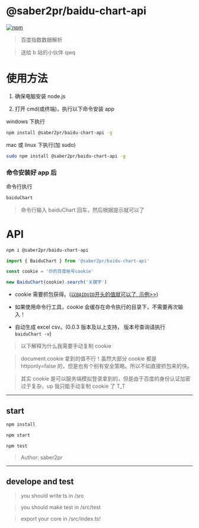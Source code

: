 # @saber2pr/baidu-chart-api

[![npm](https://img.shields.io/npm/v/@saber2pr/baidu-chart-api.svg?color=%23f253d4)](https://www.npmjs.com/package/@saber2pr/baidu-chart-api)

> 百度指数数据解析

> 送给 b 站的小伙伴 qwq

# 使用方法

1. 确保电脑安装 node.js

2. 打开 cmd(或终端)，执行以下命令安装 app

windows 下执行

```bash
npm install @saber2pr/baidu-chart-api -g
```

mac 或 linux 下执行(加 sudo)

```bash
sudo npm install @saber2pr/baidu-chart-api -g
```

### 命令安装好 app 后

命令行执行

```bash
baiduChart
```

> 命令行输入 baiduChart 回车，然后根据提示就可以了

# API

```bash
npm i @saber2pr/baidu-chart-api
```

```ts
import { BaiduChart } from '@saber2pr/baidu-chart-api'

const cookie = '你的百度帐号cookie'

new BaiduChart(cookie).search('关键字')
```

- cookie 需要抓包获得。([以`BAIDUID`开头的值就可以了, 示例>>](https://github.com/Saber2pr/baidu-chart-api/blob/master/src/test/test.ts#L10))

- 如果使用命令行工具，cookie 会缓存在命令执行的目录下，不需要再次输入！

- 自动生成 excel csv。(0.0.3 版本及以上支持， 版本号查询请执行 `baiduChart -v`)

> 以下解释为什么我需要手动复制 cookie

> document.cookie 拿到的值不行！虽然大部分 cookie 都是 httponly=false 的，但是也有个别有安全策略。所以不如直接抓包来的快。

> 其实 cookie 是可以服务端模拟登录拿到的，但是由于百度的身份认证加密过于复杂，up 我只能手动复制 cookie 了 T_T

---

## start

```bash
npm install
```

```bash
npm start

npm test

```

> Author: saber2pr

---

## develope and test

> you should write ts in /src

> you should make test in /src/test

> export your core in /src/index.ts!
